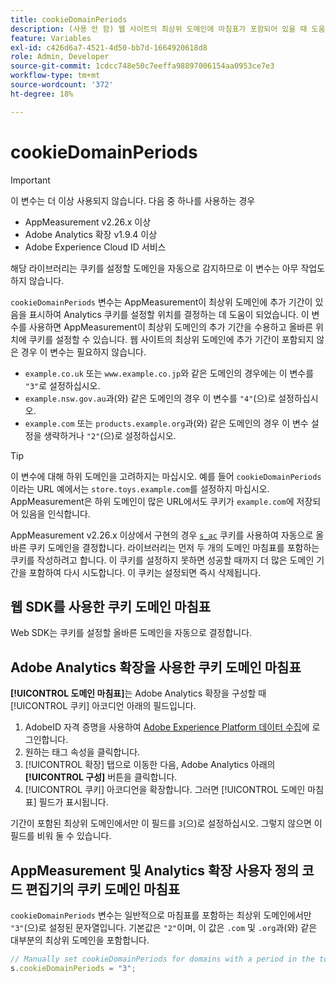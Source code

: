 ```yaml
---
title: cookieDomainPeriods
description: (사용 안 함) 웹 사이트의 최상위 도메인에 마침표가 포함되어 있을 때 도움말 AppMeasurement이 쿠키를 저장할 위치를 결정합니다.
feature: Variables
exl-id: c426d6a7-4521-4d50-bb7d-1664920618d8
role: Admin, Developer
source-git-commit: 1cdcc748e50c7eeffa98897006154aa0953ce7e3
workflow-type: tm+mt
source-wordcount: '372'
ht-degree: 18%

---
```


# cookieDomainPeriods

>[!IMPORTANT]
>이 변수는 더 이상 사용되지 않습니다. 다음 중 하나를 사용하는 경우
>
>* AppMeasurement v2.26.x 이상
>* Adobe Analytics 확장 v1.9.4 이상
>* Adobe Experience Cloud ID 서비스
>
>해당 라이브러리는 쿠키를 설정할 도메인을 자동으로 감지하므로 이 변수는 아무 작업도 하지 않습니다.

`cookieDomainPeriods` 변수는 AppMeasurement이 최상위 도메인에 추가 기간이 있음을 표시하여 Analytics 쿠키를 설정할 위치를 결정하는 데 도움이 되었습니다. 이 변수를 사용하면 AppMeasurement이 최상위 도메인의 추가 기간을 수용하고 올바른 위치에 쿠키를 설정할 수 있습니다. 웹 사이트의 최상위 도메인에 추가 기간이 포함되지 않은 경우 이 변수는 필요하지 않습니다.

* `example.co.uk` 또는 `www.example.co.jp`와 같은 도메인의 경우에는 이 변수를 `"3"`로 설정하십시오.
* `example.nsw.gov.au`과(와) 같은 도메인의 경우 이 변수를 `"4"`(으)로 설정하십시오.
* `example.com` 또는 `products.example.org`과(와) 같은 도메인의 경우 이 변수 설정을 생략하거나 `"2"`(으)로 설정하십시오.

>[!TIP]
>
>이 변수에 대해 하위 도메인을 고려하지는 마십시오. 예를 들어 `cookieDomainPeriods`이라는 URL 예에서는 `store.toys.example.com`를 설정하지 마십시오. AppMeasurement은 하위 도메인이 많은 URL에서도 쿠키가 `example.com`에 저장되어 있음을 인식합니다.

AppMeasurement v2.26.x 이상에서 구현의 경우 [`s_ac`](https://experienceleague.adobe.com/ko/docs/core-services/interface/data-collection/cookies/analytics) 쿠키를 사용하여 자동으로 올바른 쿠키 도메인을 결정합니다. 라이브러리는 먼저 두 개의 도메인 마침표를 포함하는 쿠키를 작성하려고 합니다. 이 쿠키를 설정하지 못하면 성공할 때까지 더 많은 도메인 기간을 포함하여 다시 시도합니다. 이 쿠키는 설정되면 즉시 삭제됩니다.

## 웹 SDK를 사용한 쿠키 도메인 마침표

Web SDK는 쿠키를 설정할 올바른 도메인을 자동으로 결정합니다.

## Adobe Analytics 확장을 사용한 쿠키 도메인 마침표

**[!UICONTROL 도메인 마침표]**&#x200B;는 Adobe Analytics 확장을 구성할 때 [!UICONTROL 쿠키] 아코디언 아래의 필드입니다.

1. AdobeID 자격 증명을 사용하여 [Adobe Experience Platform 데이터 수집](https://experience.adobe.com/data-collection)에 로그인합니다.
1. 원하는 태그 속성을 클릭합니다.
1. [!UICONTROL 확장] 탭으로 이동한 다음, Adobe Analytics 아래의 **[!UICONTROL 구성]** 버튼을 클릭합니다.
1. [!UICONTROL 쿠키] 아코디언을 확장합니다. 그러면 [!UICONTROL 도메인 마침표] 필드가 표시됩니다.

기간이 포함된 최상위 도메인에서만 이 필드를 `3`(으)로 설정하십시오. 그렇지 않으면 이 필드를 비워 둘 수 있습니다.

## AppMeasurement 및 Analytics 확장 사용자 정의 코드 편집기의 쿠키 도메인 마침표

`cookieDomainPeriods` 변수는 일반적으로 마침표를 포함하는 최상위 도메인에서만 `"3"`(으)로 설정된 문자열입니다. 기본값은 `"2"`이며, 이 값은 `.com` 및 `.org`과(와) 같은 대부분의 최상위 도메인을 포함합니다.

```js
// Manually set cookieDomainPeriods for domains with a period in the top-level domain, such as www.example.co.uk
s.cookieDomainPeriods = "3";
```

